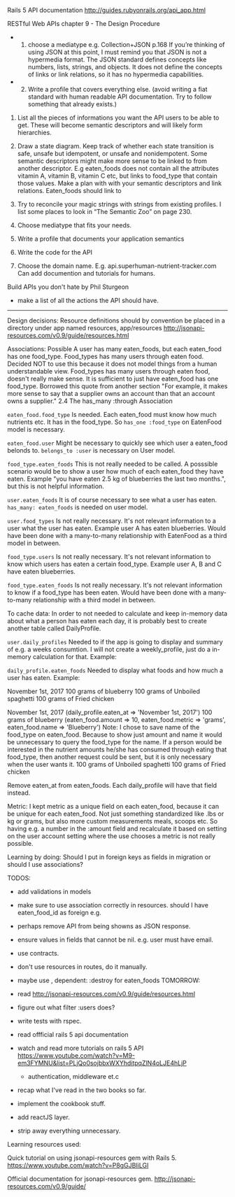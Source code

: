 Rails 5 API documentation
http://guides.rubyonrails.org/api_app.html


RESTful Web APIs chapter 9 - The Design Procedure

- 1. choose a mediatype e.g. Collection+JSON 
  p.168 If you’re thinking of using JSON at this point, I must remind you that JSON is not a
  hypermedia format. The JSON standard defines concepts like numbers, lists, strings,
  and objects. It does not define the concepts of links or link relations, so it has no hypermedia
  capabilities.
- 2. Write a profile that covers everything else. (avoid writing a fiat standard with human readable API documentation. Try to follow something that already exists.)

1. List all the pieces of informations you want the API users to be able to get. These will become semantic descriptors and will likely form hierarchies.

2. Draw a state diagram.
Keep track of whether each state transition is safe, unsafe but idempotent,
or unsafe and nonidempotent.
Some semantic descriptors might make more sense to be linked to from another descriptor. E.g eaten_foods does not contain all the attributes vitamin A, vitamin B, vitamin C etc, but links to food_type that contain those values.
Make a plan with with your semantic descriptors and link relations.
Eaten_foods should link to 


3. Try to reconcile your magic strings with strings from existing profiles. I list some
places to look in “The Semantic Zoo” on page 230.

4. Choose mediatype that fits your needs.

5. Write a profile that documents your application semantics

6. Write the code for the API

7. Choose the domain name. E.g. api.superhuman-nutrient-tracker.com
Can add documention and tutorials for humans.


Build APIs you don't hate by Phil Sturgeon
- make a list of all the actions the API should have. 



----------------

Design decisions:
Resource definitions should by convention be placed in a directory under app named resources, app/resources
http://jsonapi-resources.com/v0.9/guide/resources.html

Associations:
Possible
A user has many eaten_foods, but each eaten_food has one food_type.
Food_types has many users through eaten food.
Decided NOT to use this because it does not model things from a human understandable view.
Food_types has many users through eaten food, doesn't really make sense. It is sufficient to just have eaten_food has one food_type. Borrowed this quote from another section "For example, it makes more sense to say that a supplier owns an account than that an account owns a supplier."
2.4 The has_many :through Association

`eaten_food.food_type`
Is needed. Each eaten_food must know how much nutrients etc. It has in the food_type.
So `has_one :food_type` on EatenFood model is necessary.

`eaten_food.user`
Might be necessary to quickly see which user a eaten_food belonds to.
`belongs_to :user` is necessary on User model.

`food_type.eaten_foods`
This is not really needed to be called.
A posssible scenario would be to show a user how much of each eaten_food they have eaten.
Example "you have eaten 2.5 kg of blueberries the last two months.", but this is not helpful information.

`user.eaten_foods`
It is of course necessary to see what a user has eaten.
`has_many: eaten_foods` is needed on user model.

`user.food_types`
Is not really necessary. It's not relevant information to a user what the user has eaten.
Example user A has eaten blueberries.
Would have been done with a many-to-many relationship with EatenFood as a third model in between.

`food_type.users`
Is not really necessary. It's not relevant information to know which users has eaten a certain food_type. Example user A, B and C have eaten blueberries.

`food_type.eaten_foods`
Is not really necessary. It's not relevant information to know if a food_type has been eaten.
Would have been done with a many-to-many relationship with a third model in between.

To cache data:
In order to not needed to calculate and keep in-memory data about what a person has eaten each day, it is probably best to create another table called DailyProfile.

`user.daily_profiles`
Needed to if the app is going to display and summary of e.g. a weeks consumtion. I will not create a weekly_profile, just do a in-memory calculation for that.
Example:

`daily_profile.eaten_foods`
Needed to display what foods and how much a user has eaten.
Example:

November 1st, 2017
100 grams of blueberry
100 grams of Unboiled spaghetti
100 grams of Fried chicken

November 1st, 2017 (daily_profile.eaten_at => 'November 1st, 2017')
100 grams of blueberry (eaten_food.amount => 10, eaten_food.metric => 'grams', eaten_food.name => 'Blueberry') Note: I chose to save name of the food_type on eaten_food. Because to show just amount and name it would be unnecessary to query the food_type for the name. If a person would be interested in the nutrient amounts he/she has consumed through eating that food_type, then another request could be sent, but it is only necessary when the user wants it.
100 grams of Unboiled spaghetti
100 grams of Fried chicken

Remove eaten_at from eaten_foods. Each daily_profile will have that field instead.

Metric:
I kept metric as a unique field on each eaten_food, because it can be unique for each eaten_food. Not just something standardized like .lbs or kg or grams, but also more custom measurements meals, scoops etc.
So having e.g. a number in the :amount field and recalculate it based on setting on the user account setting where the use chooses a metric is not really possible.

Learning by doing:
Should I put in foreign keys as fields in migration or should I use associations?

TODOS:
- add validations in models
- make sure to use association correctly in resources. should I have eaten_food_id as foreign e.g.
- perhaps remove API from being showns as JSON response.
- ensure values in fields that cannot be nil. e.g. user must have email.
- use contracts.
- don't use resources in routes, do it manually.
- maybe use , dependent: :destroy for eaten_foods
TOMORROW:
- read http://jsonapi-resources.com/v0.9/guide/resources.html
- figure out what filter :users does?
- write tests with rspec.

- read offficial rails 5 api documentation
- watch and read more tutorials on rails 5 API https://www.youtube.com/watch?v=M9-em3FYMNU&list=PLjQo0sojbbxWXYhditpqZlN4oLJE4hLjP
  - authentication, middleware et.c

- recap what I've read in the two books so far.
- implement the cookbook stuff.

- add reactJS layer.
- strip away everything unnecessary.


Learning resources used:

Quick tutorial on using jsonapi-resources gem with Rails 5.
https://www.youtube.com/watch?v=P8gGJBIiLGI

Official documentation for jsonapi-resources gem.
http://jsonapi-resources.com/v0.9/guide/

